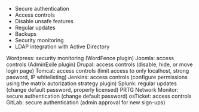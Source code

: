 - Secure authentication
- Access controls
- Disable unsafe features
- Regular updates
- Backups
- Security monitoring
- LDAP integration with Active Directory

Wordpress: security monitoring (WordFence plugin)
Joomla: access controls (AdminExile plugin)
Drupal: access controls (disable, hide, or move login page)
Tomcat: access controls (limit access to only localhost, strong pasword, IP whitelisting)
Jenkins: access controls (configure permissions using the matrix autorization strategy plugin)
Splunk: regular updates (change default password, properly licensed)
PRTG Network Monitor: secure authentication (change default password)
osTicket: access controls
GitLab: secure authentication (admin approval for new sign-ups)
